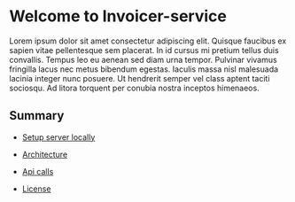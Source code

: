 # Welcome to Invoicer-service

Lorem ipsum dolor sit amet consectetur adipiscing elit. Quisque faucibus ex sapien vitae pellentesque sem placerat. In id cursus mi pretium tellus duis convallis. Tempus leo eu aenean sed diam urna tempor. Pulvinar vivamus fringilla lacus nec metus bibendum egestas. Iaculis massa nisl malesuada lacinia integer nunc posuere. Ut hendrerit semper vel class aptent taciti sociosqu. Ad litora torquent per conubia nostra inceptos himenaeos.


## Summary

- [Setup server locally](1-setup-server-locally.md)

- [Architecture](2-architecture.md)

- [Api calls](3-api-calls.md)

- [License](4-licence.md)
